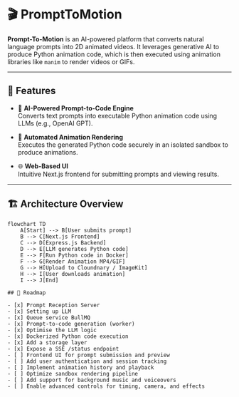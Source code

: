 # 🎬 PromptToMotion

**Prompt-To-Motion** is an AI-powered platform that converts natural language prompts into 2D animated videos. It leverages generative AI to produce Python animation code, which is then executed using animation libraries like `manim` to render videos or GIFs.

---

## 🚀 Features

- 🧠 **AI-Powered Prompt-to-Code Engine**  
  Converts text prompts into executable Python animation code using LLMs (e.g., OpenAI GPT).

- 🎥 **Automated Animation Rendering**  
  Executes the generated Python code securely in an isolated sandbox to produce animations.

- 🌐 **Web-Based UI**  
  Intuitive Next.js frontend for submitting prompts and viewing results.

---

## 🏗️ Architecture Overview

```mermaid
flowchart TD
    A[Start] --> B[User submits prompt]
    B --> C[Next.js Frontend]
    C --> D[Express.js Backend]
    D --> E[LLM generates Python code]
    E --> F[Run Python code in Docker]
    F --> G[Render Animation MP4/GIF]
    G --> H[Upload to Cloundnary / ImageKit]
    H --> I[User downloads animation]
    I --> J[End]

## 📌 Roadmap

- [x] Prompt Reception Server
- [x] Setting up LLM
- [x] Queue service BullMQ 
- [x] Prompt-to-code generation (worker)
- [x] Optimise the LLM logic 
- [x] Dockerized Python code execution
- [x] Add a storage layer
- [x] Expose a SSE /status endpoint
- [ ] Frontend UI for prompt submission and preview
- [ ] Add user authentication and session tracking
- [ ] Implement animation history and playback
- [ ] Optimize sandbox rendering pipeline
- [ ] Add support for background music and voiceovers
- [ ] Enable advanced controls for timing, camera, and effects

